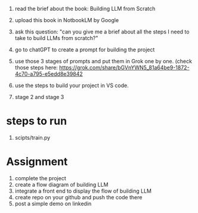 

1. read the brief about the book: Building LLM from Scratch
2. upload this book in NotbookLM by Google
3. ask this question: "can you give me a brief about all the steps I need to take to build LLMs from scratch?"
4. go to chatGPT to create a prompt for building the project
5. use those 3 stages of prompts and put them in Grok one by one. (check those steps here: https://grok.com/share/bGVnYWN5_81a64be9-1872-4c70-a795-e5edd8e39842
6. use the steps to build your project in VS code.

7. stage 2 and stage 3


# steps to run

1. scipts/train.py



# Assignment
1. complete the project
2. create a flow diagram of building LLM
3. integrate a front end to display the flow of building LLM
4. create  repo on your github and push the code there
5. post a simple demo on linkedin